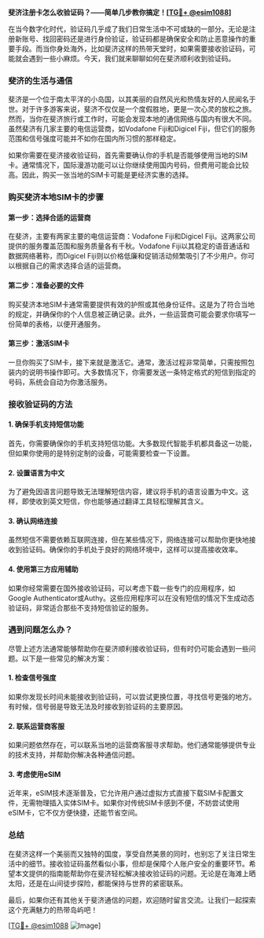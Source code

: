 **斐济注册卡怎么收验证码？——简单几步教你搞定！[[TG💪+ @esim1088](https://t.me/s/esim1088)]**

在当今数字化时代，验证码几乎成了我们日常生活中不可或缺的一部分。无论是注册新账号、找回密码还是进行身份验证，验证码都是确保安全和防止恶意操作的重要手段。而当你身处海外，比如斐济这样的热带天堂时，如果需要接收验证码，可能就会遇到一些小麻烦。今天，我们就来聊聊如何在斐济顺利收到验证码。

### 斐济的生活与通信

斐济是一个位于南太平洋的小岛国，以其美丽的自然风光和热情友好的人民闻名于世。对于许多游客来说，斐济不仅仅是一个度假胜地，更是一次心灵的放松之旅。然而，当你在斐济旅行或工作时，可能会发现本地的通信网络与国内有很大不同。虽然斐济有几家主要的电信运营商，如Vodafone Fiji和Digicel Fiji，但它们的服务范围和信号强度可能并不如你在国内所习惯的那样稳定。

如果你需要在斐济接收验证码，首先需要确认你的手机是否能够使用当地的SIM卡。通常情况下，国际漫游功能可以让你继续使用国内号码，但费用可能会比较高。因此，购买一张当地的SIM卡可能是更经济实惠的选择。

### 购买斐济本地SIM卡的步骤

#### 第一步：选择合适的运营商
在斐济，主要有两家主要的电信运营商：Vodafone Fiji和Digicel Fiji。这两家公司提供的服务覆盖范围和服务质量各有千秋。Vodafone Fiji以其稳定的语音通话和数据网络著称，而Digicel Fiji则以价格低廉和促销活动频繁吸引了不少用户。你可以根据自己的需求选择合适的运营商。

#### 第二步：准备必要的文件
购买斐济本地SIM卡通常需要提供有效的护照或其他身份证件。这是为了符合当地的规定，并确保你的个人信息被正确记录。此外，一些运营商可能会要求你填写一份简单的表格，以便开通服务。

#### 第三步：激活SIM卡
一旦你购买了SIM卡，接下来就是激活它。通常，激活过程非常简单，只需按照包装内的说明书操作即可。大多数情况下，你需要发送一条特定格式的短信到指定的号码，系统会自动为你激活服务。

### 接收验证码的方法

#### 1. 确保手机支持短信功能
首先，你需要确保你的手机支持短信功能。大多数现代智能手机都具备这一功能，但如果你使用的是特别定制的设备，可能需要检查一下设置。

#### 2. 设置语言为中文
为了避免因语言问题导致无法理解短信内容，建议将手机的语言设置为中文。这样，即使收到英文短信，你也能够通过翻译工具轻松理解其含义。

#### 3. 确认网络连接
虽然短信不需要依赖互联网连接，但在某些情况下，网络连接可以帮助你更快地接收到验证码。确保你的手机处于良好的网络环境中，这样可以提高接收效率。

#### 4. 使用第三方应用辅助
如果你经常需要在国外接收验证码，可以考虑下载一些专门的应用程序，如Google Authenticator或Authy。这些应用程序可以在没有短信的情况下生成动态验证码，非常适合那些不支持短信验证的服务。

### 遇到问题怎么办？

尽管上述方法通常能够帮助你在斐济顺利接收验证码，但有时仍可能会遇到一些问题。以下是一些常见的解决方案：

#### 1. 检查信号强度
如果你发现长时间未能接收到验证码，可以尝试更换位置，寻找信号更强的地方。有时候，信号弱是导致无法及时接收到验证码的主要原因。

#### 2. 联系运营商客服
如果问题依然存在，可以联系当地的运营商客服寻求帮助。他们通常能够提供专业的技术支持，并帮助你解决各种通信问题。

#### 3. 考虑使用eSIM
近年来，eSIM技术逐渐普及，它允许用户通过虚拟方式直接下载SIM卡配置文件，无需物理插入实体SIM卡。如果你对传统SIM卡感到不便，不妨尝试使用eSIM卡，它不仅方便快捷，还能节省空间。

### 总结

在斐济这样一个美丽而又独特的国度，享受自然美景的同时，也别忘了关注日常生活中的细节。接收验证码虽然看似小事，但却是保障个人账户安全的重要环节。希望本文提供的指南能帮助你在斐济轻松解决接收验证码的问题。无论是在海滩上晒太阳，还是在山间徒步探险，都能保持与世界的紧密联系。

最后，如果你还有其他关于斐济通信的问题，欢迎随时留言交流。让我们一起探索这个充满魅力的热带岛屿吧！

[[TG💪+ @esim1088](https://t.me/s/esim1088) ![Image](https://i.postimg.cc/4NQfJmqS/Snipaste-2025-05-13-00-14-12.png)]